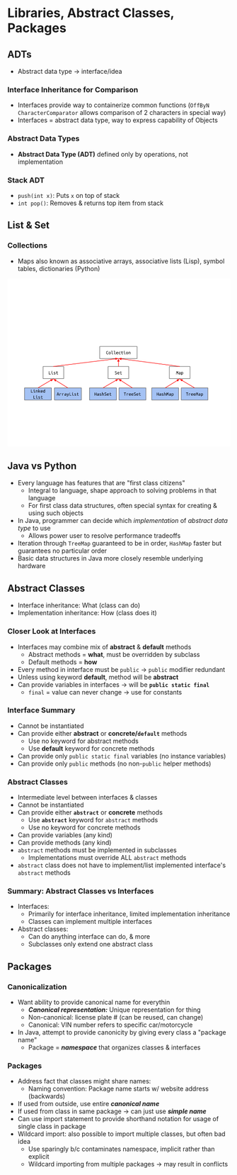 # Libraries, Abstract Classes, Packages

## ADTs
* Abstract data type → interface/idea

### Interface Inheritance for Comparison
* Interfaces provide way to containerize common functions (`OffByN` `CharacterComparator` allows comparison of 2 characters in special way)
* Interfaces = abstract data type, way to express capability of Objects

### Abstract Data Types
* **Abstract Data Type (ADT)** defined only by operations, not implementation

### Stack ADT
* `push(int x)`: Puts `x` on top of stack
* `int pop()`: Removes & returns top item from stack


## List & Set
### Collections
* Maps also known as associative arrays, associative lists (Lisp), symbol tables, dictionaries (Python)

![ADT inheritance map](adt.png)


## Java vs Python
* Every language has features that are "first class citizens"
    * Integral to language, shape approach to solving problems in that language
    * For first class data structures, often special syntax for creating & using such objects
* In Java, programmer can decide which _implementation_ of _abstract data type_ to use
    * Allows power user to resolve performance tradeoffs
* Iteration through `TreeMap` guaranteed to be in order, `HashMap` faster but guarantees no particular order
* Basic data structures in Java more closely resemble underlying hardware

## Abstract Classes
* Interface inheritance: What (class can do)
* Implementation inheritance: How (class does it)

### Closer Look at Interfaces
* Interfaces may combine mix of **abstract** & **default** methods
    * Abstract methods = **what**, must be overridden by subclass
    * Default methods = **how**
* Every method in interface must be `public` → `public` modifier redundant
* Unless using keyword **default**, method will be **abstract**
* Can provide variables in interfaces → will be **`public static final`**
    * `final` = value can never change → use for constants

### Interface Summary
* Cannot be instantiated
* Can provide either **abstract** or **concrete/`default`** methods
    * Use no keyword for abstract methods
    * Use **default** keyword for concrete methods
* Can provide only `public static final` variables (no instance variables)
* Can provide only `public` methods (no non-`public` helper methods)

### Abstract Classes
* Intermediate level between interfaces & classes
* Cannot be instantiated
* Can provide either **`abstract`** or **concrete** methods
    * Use **`abstract`** keyword for `abstract` methods
    * Use no keyword for concrete methods
* Can provide variables (any kind)
* Can provide methods (any kind)
* `abstract` methods must be implemented in subclasses
    * Implementations must override ALL `abstract` methods
* `abstract` class does not have to implement/list implemented interface's `abstract` methods

### Summary: Abstract Classes vs Interfaces
* Interfaces:
    * Primarily for interface inheritance, limited implementation inheritance
    * Classes can implement multiple interfaces
* Abstract classes:
    * Can do anything interface can do, & more
    * Subclasses only extend one abstract class


## Packages
### Canonicalization
* Want ability to provide canonical name for everythin
    * ***Canonical representation:*** Unique representation for thing
    * Non-canonical: license plate # (can be reused, can change)
    * Canonical: VIN number refers to specific car/motorcycle
* In Java, attempt to provide canonicity by giving every class a "package name"
    * Package = ***namespace*** that organizes classes & interfaces

### Packages
* Address fact that classes might share names:
    * Naming convention: Package name starts w/ website address (backwards)
* If used from outside, use entire ***canonical name***
* If used from class in same package → can just use ***simple name***
* Can use import statement to provide shorthand notation for usage of single class in package
* Wildcard import: also possible to import multiple classes, but often bad idea
    * Use sparingly b/c contaminates namespace, implicit rather than explicit
    * Wildcard importing from multiple packages → may result in conflicts
